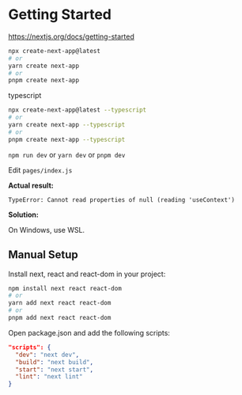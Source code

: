# Getting Started #

<https://nextjs.org/docs/getting-started>

```bash
npx create-next-app@latest
# or
yarn create next-app
# or
pnpm create next-app
```

typescript

```bash
npx create-next-app@latest --typescript
# or
yarn create next-app --typescript
# or
pnpm create next-app --typescript
```


`npm run dev` or `yarn dev` or `pnpm dev`

Edit `pages/index.js`


**Actual result:**

```
TypeError: Cannot read properties of null (reading 'useContext')
```

**Solution:**

On Windows, use WSL.


## Manual Setup ##

Install next, react and react-dom in your project:

```bash
npm install next react react-dom
# or
yarn add next react react-dom
# or
pnpm add next react react-dom
```

Open package.json and add the following scripts:

```json
"scripts": {
  "dev": "next dev",
  "build": "next build",
  "start": "next start",
  "lint": "next lint"
}
```
